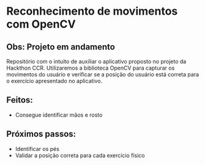 # Reconhecimento de movimentos com OpenCV

## Obs: Projeto em andamento

Repositório com o intuito de auxiliar o aplicativo proposto no projeto da Hackthon CCR. Utilizaremos a biblioteca OpenCV para capturar os movimentos do usuário e verificar se a posição do usuário está correta para o exercício apresentado no aplicativo.

## Feitos:
<ul>
  <li>Consegue identificar mãos e rosto</li>
</ul>

## Próximos passos:
<ul>
  <li>Identificar os pés</li>
  <li>Validar a posição correta para cada exercício físico</li>
</ul>
